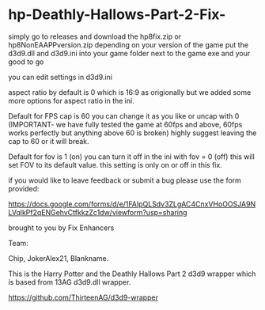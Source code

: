 # hp-Deathly-Hallows-Part-2-Fix-

simply go to releases and download the hp8fix.zip or  hp8NonEAAPPversion.zip  depending on your version of the game put the d3d9.dll and d3d9.ini into your game folder next to the game exe and your good to go

you can edit settings in d3d9.ini

aspect ratio by default is 0 which is 16:9 as origionally but we added some more options for aspect ratio in the ini.

Default for FPS cap is 60 you can change it as you like or uncap with 0 (IMPORTANT- we have fully tested the game at 60fps and above, 60fps works perfectly but anything above 60 is broken) highly suggest leaving the cap to 60 or it will break.

Default for fov is 1 (on) you can turn it off in the ini with fov = 0 (off) this will set FOV to its default value. this setting is only on or off in this fix. 

if you would like to leave feedback or submit a bug please use the form provided:

https://docs.google.com/forms/d/e/1FAIpQLSdv3ZLgAC4CnxVHoOOSJA9NLVqlkPf2qENGehvCtfkkzZc1dw/viewform?usp=sharing

brought to you by Fix Enhancers

Team:

Chip, JokerAlex21, Blankname.

This is the Harry Potter and the Deathly Hallows Part 2 d3d9 wrapper which is based from 13AG d3d9.dll wrapper.

https://github.com/ThirteenAG/d3d9-wrapper
